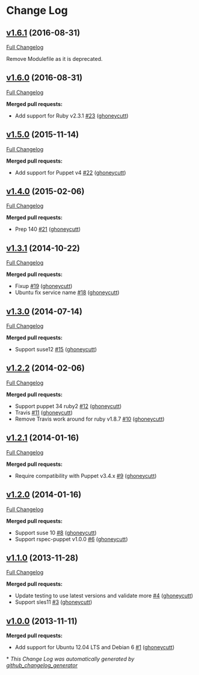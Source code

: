 # Change Log

## [v1.6.1](https://github.com/ghoneycutt/puppet-module-rpcbind/tree/v1.5.0) (2016-08-31)
[Full Changelog](https://github.com/ghoneycutt/puppet-module-rpcbind/compare/v1.6.0...v1.6.1)

Remove Modulefile as it is deprecated.

## [v1.6.0](https://github.com/ghoneycutt/puppet-module-rpcbind/tree/v1.5.0) (2016-08-31)
[Full Changelog](https://github.com/ghoneycutt/puppet-module-rpcbind/compare/v1.5.0...v1.6.0)

**Merged pull requests:**

- Add support for Ruby v2.3.1 [\#23](https://github.com/ghoneycutt/puppet-module-rpcbind/pull/23) ([ghoneycutt](https://github.com/ghoneycutt))

## [v1.5.0](https://github.com/ghoneycutt/puppet-module-rpcbind/tree/v1.5.0) (2015-11-14)
[Full Changelog](https://github.com/ghoneycutt/puppet-module-rpcbind/compare/v1.4.0...v1.5.0)

**Merged pull requests:**

- Add support for Puppet v4 [\#22](https://github.com/ghoneycutt/puppet-module-rpcbind/pull/22) ([ghoneycutt](https://github.com/ghoneycutt))

## [v1.4.0](https://github.com/ghoneycutt/puppet-module-rpcbind/tree/v1.4.0) (2015-02-06)
[Full Changelog](https://github.com/ghoneycutt/puppet-module-rpcbind/compare/v1.3.1...v1.4.0)

**Merged pull requests:**

- Prep 140 [\#21](https://github.com/ghoneycutt/puppet-module-rpcbind/pull/21) ([ghoneycutt](https://github.com/ghoneycutt))

## [v1.3.1](https://github.com/ghoneycutt/puppet-module-rpcbind/tree/v1.3.1) (2014-10-22)
[Full Changelog](https://github.com/ghoneycutt/puppet-module-rpcbind/compare/v1.3.0...v1.3.1)

**Merged pull requests:**

- Fixup [\#19](https://github.com/ghoneycutt/puppet-module-rpcbind/pull/19) ([ghoneycutt](https://github.com/ghoneycutt))
- Ubuntu fix service name [\#18](https://github.com/ghoneycutt/puppet-module-rpcbind/pull/18) ([ghoneycutt](https://github.com/ghoneycutt))

## [v1.3.0](https://github.com/ghoneycutt/puppet-module-rpcbind/tree/v1.3.0) (2014-07-14)
[Full Changelog](https://github.com/ghoneycutt/puppet-module-rpcbind/compare/v1.2.2...v1.3.0)

**Merged pull requests:**

- Support suse12 [\#15](https://github.com/ghoneycutt/puppet-module-rpcbind/pull/15) ([ghoneycutt](https://github.com/ghoneycutt))

## [v1.2.2](https://github.com/ghoneycutt/puppet-module-rpcbind/tree/v1.2.2) (2014-02-06)
[Full Changelog](https://github.com/ghoneycutt/puppet-module-rpcbind/compare/v1.2.1...v1.2.2)

**Merged pull requests:**

- Support puppet 34 ruby2 [\#12](https://github.com/ghoneycutt/puppet-module-rpcbind/pull/12) ([ghoneycutt](https://github.com/ghoneycutt))
- Travis [\#11](https://github.com/ghoneycutt/puppet-module-rpcbind/pull/11) ([ghoneycutt](https://github.com/ghoneycutt))
- Remove Travis work around for ruby v1.8.7 [\#10](https://github.com/ghoneycutt/puppet-module-rpcbind/pull/10) ([ghoneycutt](https://github.com/ghoneycutt))

## [v1.2.1](https://github.com/ghoneycutt/puppet-module-rpcbind/tree/v1.2.1) (2014-01-16)
[Full Changelog](https://github.com/ghoneycutt/puppet-module-rpcbind/compare/v1.2.0...v1.2.1)

**Merged pull requests:**

- Require compatibility with Puppet v3.4.x [\#9](https://github.com/ghoneycutt/puppet-module-rpcbind/pull/9) ([ghoneycutt](https://github.com/ghoneycutt))

## [v1.2.0](https://github.com/ghoneycutt/puppet-module-rpcbind/tree/v1.2.0) (2014-01-16)
[Full Changelog](https://github.com/ghoneycutt/puppet-module-rpcbind/compare/v1.1.0...v1.2.0)

**Merged pull requests:**

- Support suse 10 [\#8](https://github.com/ghoneycutt/puppet-module-rpcbind/pull/8) ([ghoneycutt](https://github.com/ghoneycutt))
- Support rspec-puppet v1.0.0 [\#6](https://github.com/ghoneycutt/puppet-module-rpcbind/pull/6) ([ghoneycutt](https://github.com/ghoneycutt))

## [v1.1.0](https://github.com/ghoneycutt/puppet-module-rpcbind/tree/v1.1.0) (2013-11-28)
[Full Changelog](https://github.com/ghoneycutt/puppet-module-rpcbind/compare/v1.0.0...v1.1.0)

**Merged pull requests:**

- Update testing to use latest versions and validate more [\#4](https://github.com/ghoneycutt/puppet-module-rpcbind/pull/4) ([ghoneycutt](https://github.com/ghoneycutt))
- Support sles11 [\#3](https://github.com/ghoneycutt/puppet-module-rpcbind/pull/3) ([ghoneycutt](https://github.com/ghoneycutt))

## [v1.0.0](https://github.com/ghoneycutt/puppet-module-rpcbind/tree/v1.0.0) (2013-11-11)
**Merged pull requests:**

- Add support for Ubuntu 12.04 LTS and Debian 6 [\#1](https://github.com/ghoneycutt/puppet-module-rpcbind/pull/1) ([ghoneycutt](https://github.com/ghoneycutt))



\* *This Change Log was automatically generated by [github_changelog_generator](https://github.com/skywinder/Github-Changelog-Generator)*

